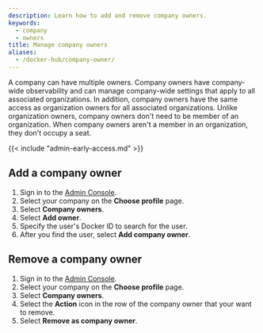 ```yaml
---
description: Learn how to add and remove company owners.
keywords:
  - company
  - owners
title: Manage company owners
aliases:
  - /docker-hub/company-owner/
---
```


A company can have multiple owners. Company owners have company-wide
observability and can manage company-wide settings that apply to all associated
organizations. In addition, company owners have the same access as organization
owners for all associated organizations. Unlike organization owners, company
owners don't need to be member of an organization. When company owners aren't a
member in an organization, they don't occupy a seat.

{{< include "admin-early-access.md" >}}

## Add a company owner

1. Sign in to the [Admin Console](https://admin.docker.com).
2. Select your company on the **Choose profile** page.
3. Select **Company owners**.
4. Select **Add owner**.
5. Specify the user's Docker ID to search for the user.
6. After you find the user, select **Add company owner**.

## Remove a company owner

1. Sign in to the [Admin Console](https://admin.docker.com).
2. Select your company on the **Choose profile** page.
3. Select **Company owners**.
4. Select the **Action** icon in the row of the company owner that your want to remove.
5. Select **Remove as company owner**.
